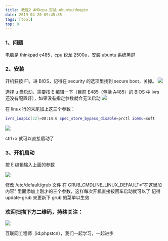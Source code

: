 ```yaml
---
title: 教程2 AMDcpu 安装 ubuntu/deepin
date: 2019-04-20 09:45:35
tags: [tool]
top: 0
---
```


### 1、问题

电脑是 thinkpad e485，cpu 锐龙 2500u，安装 ubuntu 系统黑屏

### 2、安装

开机狂按 F1，进 BIOS，记得在 security 的选项里找到 secure boot，关掉。
![](http://ww1.sinaimg.cn/large/a616b9a4gy1g24hxxj2asj20g40c3t9h.jpg)

选择 u 盘启动，需要按 E 编辑一下（目前 E485（包括 A485）的 BIOS 中 ivrs 还没有配置好），如果没有指定参数就会无法启动
![](http://ww1.sinaimg.cn/large/a616b9a4gy1g24hz7s6t5j20g40c3aa9.jpg)

在 linux 行的末尾加上这三个参数：

```bash
ivrs_ioapic[32]=00:14.0 spec_store_bypass_disable=prctl iommu=soft
```

![](http://ww1.sinaimg.cn/large/a616b9a4gy1g24i6l52vwj20g40c3q36.jpg)

ctrl+x 就可以直接启动了

### 3、开机启动

按 E 编辑输入上面的参数

![](http://ww1.sinaimg.cn/large/a616b9a4gy1g24i95d0e2j20g40c3mxf.jpg)

修改 /etc/default/grub 文件
在 GRUB_CMDLINE_LINUX_DEFAULT="在这里加内容" 里面添加上刚才的三个参数，这样每次开机直接按回车启动就可以了
记得 update-grub 来更新下 grub 的菜单以生效

### 欢迎扫描下方二维码，持续关注：

![](https://ww1.sinaimg.cn/large/a616b9a4gy1g4xzv954a4j20760763yo.jpg)

互联网工程师（id:phpstcn），我们一起学习，一起进步
